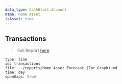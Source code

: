 ```yaml
---
data_type: CashBlast.Account
name: Home Asset
isAsset: true
---
```


## Transactions

> Full Report [here](../reports/Home%20Asset%20Forecast.md)

```chart
type: line
id: transactions
file: ../reports/Home Asset Forecast (For Graph).md
time: day
spanGaps: true
```
